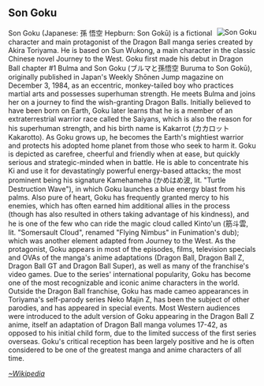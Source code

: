## Son Goku
<script src="https://ajax.googleapis.com/ajax/libs/jquery/3.2.1/jquery.min.js" > 
</script> 
<link href="https://cdnjs.cloudflare.com/ajax/libs/select2/4.0.3/css/select2.min.css" rel="stylesheet" />
<script src="https://cdnjs.cloudflare.com/ajax/libs/select2/4.0.3/js/select2.min.js">
</script>
<script src="https://rawgit.com/Marios-R/annotator_view/master/lib/annotator.1.2.10/annotator.min.js"> 
</script>
<link href="https://rawgit.com/Marios-R/annotator_view/master/lib/annotator.1.2.10/annotator.min.css" rel="stylesheet" />
<script src="https://rawgit.com/Marios-R/annotator_view/master/lib/annotator.1.2.10/annotator.tags.min.js"> 
</script>
<script src="https://rawgit.com/Marios-R/annotator_view/master/lib/annotator.1.2.10/annotator.permissions.min.js"> 
</script>
<script src="https://rawgit.com/Marios-R/annotator_view/master/lib/jquery.dateFormat.js">
</script>
<script src="https://rawgit.com/Marios-R/annotator_view/master/lib/jquery.slimscroll.js">
</script>
<script src="https://rawgit.com/Marios-R/annotator_view/master/lib/annotator.touch.js">
</script>
<script src="https://rawgit.com/Marios-R/annotator_view/master/src/view_annotator.js">
</script>
<script src="https://rawgit.com/Marios-R/annotator_view/master/src/tagsfilter.js">
</script>
<script src="https://rawgit.com/Marios-R/annotator_view/master/src/categories.js">
</script>
<link rel="stylesheet" href="https://rawgit.com/Marios-R/annotator_view/master/src/css/style.css">
<link rel="stylesheet" href="https://rawgit.com/Marios-R/annotator_view/master/lib/css/annotator.touch.css">


<img src="https://upload.wikimedia.org/wikipedia/en/a/af/Son_Goku_YoungAdult.PNG" alt="Son Goku" align="right">

Son Goku (Japanese: 孫 悟空 Hepburn: Son Gokū) is a fictional character and main protagonist of the Dragon Ball manga series created by Akira Toriyama. He is based on Sun Wukong, a main character in the classic Chinese novel Journey to the West. Goku first made his debut in Dragon Ball chapter #1 Bulma and Son Goku (ブルマと孫悟空 Buruma to Son Gokū), originally published in Japan's Weekly Shōnen Jump magazine on December 3, 1984, as an eccentric, monkey-tailed boy who practices martial arts and possesses superhuman strength. He meets Bulma and joins her on a journey to find the wish-granting Dragon Balls.
Initially believed to have been born on Earth, Goku later learns that he is a member of an extraterrestrial warrior race called the Saiyans, which is also the reason for his superhuman strength, and his birth name is Kakarrot (カカロット Kakarotto). As Goku grows up, he becomes the Earth's mightiest warrior and protects his adopted home planet from those who seek to harm it. Goku is depicted as carefree, cheerful and friendly when at ease, but quickly serious and strategic-minded when in battle. He is able to concentrate his Ki and use it for devastatingly powerful energy-based attacks; the most prominent being his signature Kamehameha (かめはめ波, lit. "Turtle Destruction Wave"), in which Goku launches a blue energy blast from his palms. Also pure of heart, Goku has frequently granted mercy to his enemies, which has often earned him additional allies in the process (though has also resulted in others taking advantage of his kindness), and he is one of the few who can ride the magic cloud called Kinto'un (筋斗雲, lit. "Somersault Cloud", renamed "Flying Nimbus" in Funimation's dub); which was another element adapted from Journey to the West.
As the protagonist, Goku appears in most of the episodes, films, television specials and OVAs of the manga's anime adaptations (Dragon Ball, Dragon Ball Z, Dragon Ball GT and Dragon Ball Super), as well as many of the franchise's video games. Due to the series' international popularity, Goku has become one of the most recognizable and iconic anime characters in the world. Outside the Dragon Ball franchise, Goku has made cameo appearances in Toriyama's self-parody series Neko Majin Z, has been the subject of other parodies, and has appeared in special events. Most Western audiences were introduced to the adult version of Goku appearing in the Dragon Ball Z anime, itself an adaptation of Dragon Ball manga volumes 17-42, as opposed to his initial child form, due to the limited success of the first series overseas. Goku's critical reception has been largely positive and he is often considered to be one of the greatest manga and anime characters of all time.


[*~Wikipedia*](https://en.wikipedia.org/wiki/Goku)

<script>
                jQuery(function ($) {
					// Customise the default plugin options with the third argument.
                    var annotator = $('body').annotator().annotator().data('annotator');
                    var propietary = 'demoUser';
                    annotator.addPlugin('Permissions', {
                        user: propietary,
                        permissions: {
                            'read': [propietary],
                            'update': [propietary],
                            'delete': [propietary],
                            'admin': [propietary]
                        },
                        showViewPermissionsCheckbox: true,
                        showEditPermissionsCheckbox: false
                    });
					$('body').annotator().annotator('addPlugin', 'Tags');
					$('body').annotator().annotator('addPlugin', 'AnnotatorViewer');
					$('body').annotator().annotator('addPlugin', 'TagsFilter',{element:'.container-anotacions',width:'180px'});
                  
					$('body').annotator().annotator("addPlugin", "Touch");
                
					//Annotation scroll
					$('#anotacions-uoc-panel').slimscroll({height: '100%'});
				});
</script>
